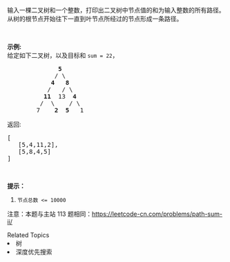 <p>输入一棵二叉树和一个整数，打印出二叉树中节点值的和为输入整数的所有路径。从树的根节点开始往下一直到叶节点所经过的节点形成一条路径。</p>

<p>&nbsp;</p>

<p><strong>示例:</strong><br>
给定如下二叉树，以及目标和&nbsp;<code>sum = 22</code>，</p>

<pre>              <strong>5</strong>
             / \
            <strong>4</strong>   <strong>8</strong>
           /   / \
          <strong>11</strong>  13  <strong>4</strong>
         /  \    / \
        7    <strong>2</strong>  <strong>5</strong>   1
</pre>

<p>返回:</p>

<pre>[
   [5,4,11,2],
   [5,8,4,5]
]
</pre>

<p>&nbsp;</p>

<p><strong>提示：</strong></p>

<ol>
	<li><code>节点总数 &lt;= 10000</code></li>
</ol>

<p>注意：本题与主站 113&nbsp;题相同：<a href="https://leetcode-cn.com/problems/path-sum-ii/">https://leetcode-cn.com/problems/path-sum-ii/</a></p>
<div><div>Related Topics</div><div><li>树</li><li>深度优先搜索</li></div></div>